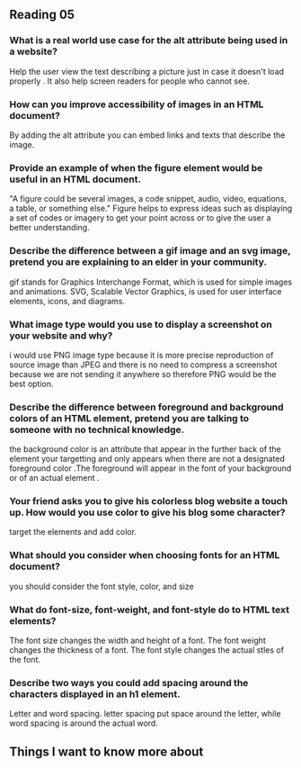 
## Reading 05
### What is a real world use case for the alt attribute being used in a website?
Help the user view the text describing a picture just in case it doesn't load properly . It also help screen readers for people who cannot see.

### How can you improve accessibility of images in an HTML document?
By adding the alt attribute you can embed links and texts that describe the image.

### Provide an example of when the figure element would be useful in an HTML document.
"A figure could be several images, a code snippet, audio, video, equations, a table, or something else."
Figure helps to express ideas such as displaying a set of codes or imagery to get your point across or to give the user a better understanding.

### Describe the difference between a gif image and an svg image, pretend you are explaining to an elder in your community.
gif stands for Graphics Interchange Format, which is used for simple images and animations.
SVG, Scalable Vector Graphics, is used for user interface elements, icons, and diagrams.

### What image type would you use to display a screenshot on your website and why?
i would use PNG image type because it is more precise reproduction of source image than JPEG and there is no need to compress a screenshot because we are not sending it anywhere so therefore PNG would be the best option.

### Describe the difference between foreground and background colors of an HTML element, pretend you are talking to someone with no technical knowledge.
the background color is an attribute that appear in the further back of the element your targetting and only appears when there are not a designated foreground color .The foreground will appear in the font of your background or of an actual element .

### Your friend asks you to give his colorless blog website a touch up. How would you use color to give his blog some character?
target the elements and add color.

### What should you consider when choosing fonts for an HTML document?
you should consider the font style, color, and size

### What do font-size, font-weight, and font-style do to HTML text elements?
The font size changes the width and height of a font.
The font weight changes the thickness of a font.
The font style changes the actual stles of the font.

### Describe two ways you could add spacing around the characters displayed in an h1 element.
Letter and word spacing. letter spacing put space around the letter, while word spacing is around the actual word.
## Things I want to know more about
